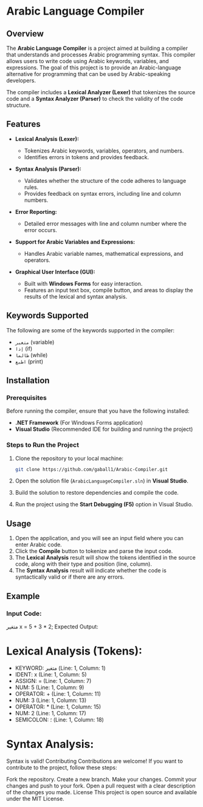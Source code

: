 # Arabic Language Compiler

## Overview

The **Arabic Language Compiler** is a project aimed at building a compiler that understands and processes Arabic programming syntax. This compiler allows users to write code using Arabic keywords, variables, and expressions. The goal of this project is to provide an Arabic-language alternative for programming that can be used by Arabic-speaking developers.

The compiler includes a **Lexical Analyzer (Lexer)** that tokenizes the source code and a **Syntax Analyzer (Parser)** to check the validity of the code structure.

## Features

- **Lexical Analysis (Lexer):** 
  - Tokenizes Arabic keywords, variables, operators, and numbers.
  - Identifies errors in tokens and provides feedback.

- **Syntax Analysis (Parser):** 
  - Validates whether the structure of the code adheres to language rules.
  - Provides feedback on syntax errors, including line and column numbers.

- **Error Reporting:** 
  - Detailed error messages with line and column number where the error occurs.

- **Support for Arabic Variables and Expressions:**
  - Handles Arabic variable names, mathematical expressions, and operators.

- **Graphical User Interface (GUI):**
  - Built with **Windows Forms** for easy interaction.
  - Features an input text box, compile button, and areas to display the results of the lexical and syntax analysis.

## Keywords Supported

The following are some of the keywords supported in the compiler:

- `متغير` (variable)
- `إذا` (if)
- `طالما` (while)
- `اطبع` (print)

## Installation

### Prerequisites

Before running the compiler, ensure that you have the following installed:

- **.NET Framework** (For Windows Forms application)
- **Visual Studio** (Recommended IDE for building and running the project)

### Steps to Run the Project

1. Clone the repository to your local machine:

    ```bash
    git clone https://github.com/gaball1/Arabic-Compiler.git
    ```

2. Open the solution file (`ArabicLanguageCompiler.sln`) in **Visual Studio**.

3. Build the solution to restore dependencies and compile the code.

4. Run the project using the **Start Debugging (F5)** option in Visual Studio.

## Usage

1. Open the application, and you will see an input field where you can enter Arabic code.
2. Click the **Compile** button to tokenize and parse the input code.
3. The **Lexical Analysis** result will show the tokens identified in the source code, along with their type and position (line, column).
4. The **Syntax Analysis** result will indicate whether the code is syntactically valid or if there are any errors.

## Example

### Input Code:


متغير x = 5 + 3 * 2;
Expected Output:
# Lexical Analysis (Tokens):

- KEYWORD: متغير (Line: 1, Column: 1)
- IDENT: x (Line: 1, Column: 5)
- ASSIGN: = (Line: 1, Column: 7)
- NUM: 5 (Line: 1, Column: 9)
- OPERATOR: + (Line: 1, Column: 11)
- NUM: 3 (Line: 1, Column: 13)
- OPERATOR: * (Line: 1, Column: 15)
- NUM: 2 (Line: 1, Column: 17)
- SEMICOLON: ؛ (Line: 1, Column: 18)

# Syntax Analysis:

Syntax is valid!
Contributing
Contributions are welcome! If you want to contribute to the project, follow these steps:

Fork the repository.
Create a new branch.
Make your changes.
Commit your changes and push to your fork.
Open a pull request with a clear description of the changes you made.
License
This project is open source and available under the MIT License.


